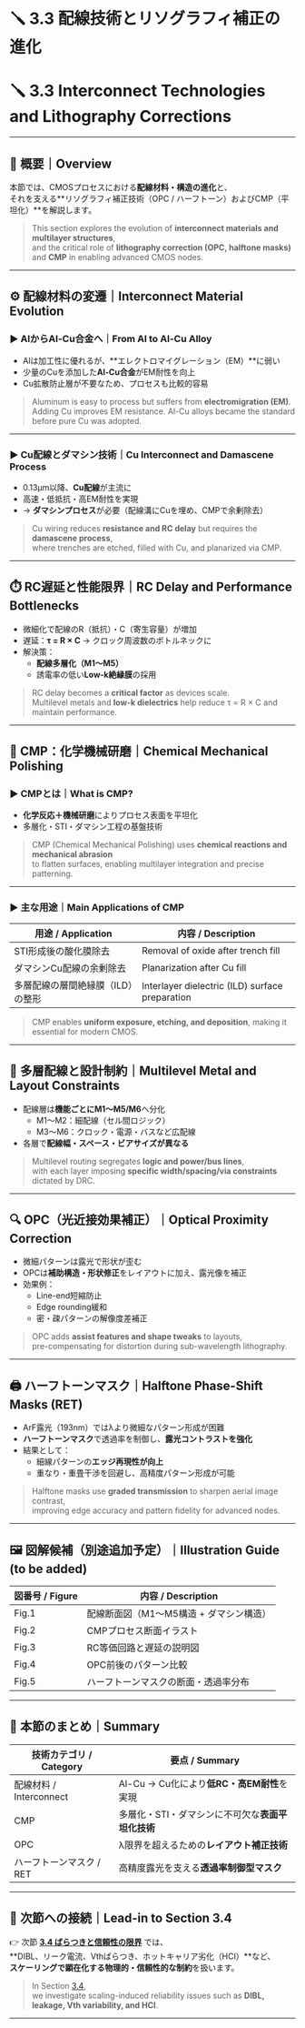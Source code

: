 # 🪛 3.3 配線技術とリソグラフィ補正の進化  
# 🪛 3.3 Interconnect Technologies and Lithography Corrections

---

## 🧭 概要｜Overview

本節では、CMOSプロセスにおける**配線材料・構造の進化**と、  
それを支える**リソグラフィ補正技術（OPC / ハーフトーン）およびCMP（平坦化）**を解説します。

> This section explores the evolution of **interconnect materials and multilayer structures**,  
> and the critical role of **lithography correction (OPC, halftone masks)** and **CMP** in enabling advanced CMOS nodes.

---

## ⚙️ 配線材料の変遷｜Interconnect Material Evolution

### ▶ AlからAl-Cu合金へ｜From Al to Al-Cu Alloy

- Alは加工性に優れるが、**エレクトロマイグレーション（EM）**に弱い  
- 少量のCuを添加した**Al-Cu合金**がEM耐性を向上  
- Cu拡散防止層が不要なため、プロセスも比較的容易

> Aluminum is easy to process but suffers from **electromigration (EM)**.  
> Adding Cu improves EM resistance. Al-Cu alloys became the standard before pure Cu was adopted.

---

### ▶ Cu配線とダマシン技術｜Cu Interconnect and Damascene Process

- 0.13µm以降、**Cu配線**が主流に  
- 高速・低抵抗・高EM耐性を実現  
- → **ダマシンプロセス**が必要（配線溝にCuを埋め、CMPで余剰除去）

> Cu wiring reduces **resistance and RC delay** but requires the **damascene process**,  
> where trenches are etched, filled with Cu, and planarized via CMP.

---

## ⏱️ RC遅延と性能限界｜RC Delay and Performance Bottlenecks

- 微細化で配線のR（抵抗）・C（寄生容量）が増加  
- 遅延：**τ = R × C** → クロック周波数のボトルネックに  
- 解決策：  
  - **配線多層化（M1〜M5）**  
  - 誘電率の低い**Low-k絶縁膜**の採用

> RC delay becomes a **critical factor** as devices scale.  
> Multilevel metals and **low-k dielectrics** help reduce τ = R × C and maintain performance.

---

## 🧼 CMP：化学機械研磨｜Chemical Mechanical Polishing

### ▶ CMPとは｜What is CMP?

- **化学反応＋機械研磨**によりプロセス表面を平坦化  
- 多層化・STI・ダマシン工程の基盤技術

> CMP (Chemical Mechanical Polishing) uses **chemical reactions and mechanical abrasion**  
> to flatten surfaces, enabling multilayer integration and precise patterning.

---

### ▶ 主な用途｜Main Applications of CMP

| 用途 / Application                         | 内容 / Description |
|-------------------------------------------|---------------------|
| STI形成後の酸化膜除去                      | Removal of oxide after trench fill |
| ダマシンCu配線の余剰除去                  | Planarization after Cu fill |
| 多層配線の層間絶縁膜（ILD）の整形         | Interlayer dielectric (ILD) surface preparation |

> CMP enables **uniform exposure, etching, and deposition**, making it essential for modern CMOS.

---

## 🧩 多層配線と設計制約｜Multilevel Metal and Layout Constraints

- 配線層は**機能ごとにM1〜M5/M6**へ分化  
  - M1〜M2：細配線（セル間ロジック）  
  - M3〜M6：クロック・電源・バスなど広配線  
- 各層で**配線幅・スペース・ビアサイズが異なる**

> Multilevel routing segregates **logic and power/bus lines**,  
> with each layer imposing **specific width/spacing/via constraints** dictated by DRC.

---

## 🔍 OPC（光近接効果補正）｜Optical Proximity Correction

- 微細パターンは露光で形状が歪む  
- OPCは**補助構造・形状修正**をレイアウトに加え、露光像を補正  
- 効果例：  
  - Line-end短縮防止  
  - Edge rounding緩和  
  - 密・疎パターンの解像度差補正

> OPC adds **assist features and shape tweaks** to layouts,  
> pre-compensating for distortion during sub-wavelength lithography.

---

## 🖨️ ハーフトーンマスク｜Halftone Phase-Shift Masks (RET)

- ArF露光（193nm）ではλより微細なパターン形成が困難  
- **ハーフトーンマスク**で透過率を制御し、**露光コントラストを強化**  
- 結果として：
  - 細線パターンの**エッジ再現性が向上**  
  - 重なり・重畳干渉を回避し、高精度パターン形成が可能

> Halftone masks use **graded transmission** to sharpen aerial image contrast,  
> improving edge accuracy and pattern fidelity for advanced nodes.

---

## 🖼️ 図解候補（別途追加予定）｜Illustration Guide (to be added)

| 図番号 / Figure | 内容 / Description |
|-----------------|--------------------|
| Fig.1           | 配線断面図（M1〜M5構造 + ダマシン構造） |
| Fig.2           | CMPプロセス断面イラスト                   |
| Fig.3           | RC等価回路と遅延の説明図                   |
| Fig.4           | OPC前後のパターン比較                      |
| Fig.5           | ハーフトーンマスクの断面・透過率分布      |

---

## 🧠 本節のまとめ｜Summary

| 技術カテゴリ / Category     | 要点 / Summary |
|----------------------------|----------------|
| 配線材料 / Interconnect    | Al-Cu → Cu化により**低RC・高EM耐性**を実現 |
| CMP                        | 多層化・STI・ダマシンに不可欠な**表面平坦化技術** |
| OPC                        | λ限界を超えるための**レイアウト補正技術** |
| ハーフトーンマスク / RET   | 高精度露光を支える**透過率制御型マスク** |

---

## 📘 次節への接続｜Lead-in to Section 3.4

👉 次節 [**3.4 ばらつきと信頼性の限界**](./3.4_variation_and_reliability.md) では、  
**DIBL、リーク電流、Vthばらつき、ホットキャリア劣化（HCI）**など、  
**スケーリングで顕在化する物理的・信頼性的な制約**を扱います。

> In Section [3.4](./3.4_variation_and_reliability.md),  
> we investigate scaling-induced reliability issues such as **DIBL, leakage, Vth variability, and HCI**.

---

